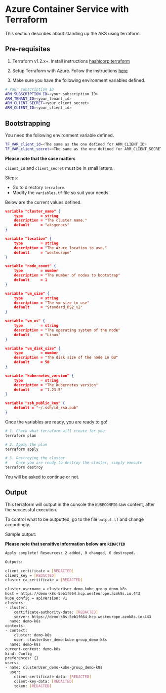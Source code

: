 # Azure Container Service with Terraform

This section describes about standing up the AKS using terraform.

## Pre-requisites

1. Terraform v1.2.x+. Install instructions [hashicorp terraform](https://learn.hashicorp.com/terraform/getting-started/install.html)

2. Setup Terraform with Azure. Follow the instructions [here](https://docs.microsoft.com/en-us/azure/developer/terraform/install-configure)
3. Make sure you have the following environment variables defined.


``` bash
# Your subscription ID
ARM_SUBSCRIPTION_ID=<your subscription ID>
ARM_TENANT_ID=<your_tenant_id>
ARM_CLIENT_SECRET=<your_client_secret>
ARM_CLIENT_ID=<your_client_id>
```

## Bootstrapping

You need the following environment variable defined.

``` bash
TF_VAR_client_id=<The same as the one defined for ARM_CLIENT_ID>
TF_VAR_client_secret=<The same as the one defined for ARM_CLIENT_SECRET>
```

**Please note that the case matters**

`client_id` and `client_secret` must be in small letters.

Steps:
* Go to directory `terraform`.
* Modify the `variables.tf` file so suit your needs.

Below are the current values defined.

``` json
variable "cluster_name" {
    type        = string
    description = "The cluster name." 
    default     = "aksgenocs"
}

variable "location" {
    type        = string
    description = "The Azure location to use." 
    default     = "westeurope"
}

variable "node_count" {
    type        = number
    description = "The number of nodes to bootstrap" 
    default     = 1
}

variable "vm_size" {
    type        = string
    description = "The vm size to use" 
    default     = "Standard_DS2_v2"
}

variable "vm_os" {
    type        = string
    description = "The operating system of the node" 
    default     = "Linux"
}

variable "vm_disk_size" {
    type        = number
    description = "The disk size of the node in GB" 
    default     = 50
}

variable "kubernetes_version" {
    type        = string
    description = "The kubernetes version" 
    default     = "1.23.5"
}

variable "ssh_public_key" {
    default = "~/.ssh/id_rsa.pub"
}
```

Once the variables are ready, you are ready to go!


``` bash
# 1. Check what terraform will create for you
terraform plan

# 2. Apply the plan
terraform apply

# 3. Destroying the cluster
#    Once you are ready to destroy the cluster, simply execute
terraform destroy
```

You will be asked to continue or not.

## Output

This terraform will output in the console the `KUBECONFIG` raw content, after the successful execution.

To control what to be outputted, go to the file `output.tf` and change accordingly.

Sample output:

**Please note that sensitive information below are `REDACTED`**

``` bash
Apply complete! Resources: 2 added, 0 changed, 0 destroyed.

Outputs:

client_certificate = [REDACTED]
client_key = [REDACTED]
cluster_ca_certificate = [REDACTED]

cluster_username = clusterUser_demo-kube-group_demo-k8s
host = https://demo-k8s-5eb1f664.hcp.westeurope.azmk8s.io:443
kube_config = apiVersion: v1
clusters:
- cluster:
    certificate-authority-data: [REDACTED]
    server: https://demo-k8s-5eb1f664.hcp.westeurope.azmk8s.io:443
  name: demo-k8s
contexts:
- context:
    cluster: demo-k8s
    user: clusterUser_demo-kube-group_demo-k8s
  name: demo-k8s
current-context: demo-k8s
kind: Config
preferences: {}
users:
- name: clusterUser_demo-kube-group_demo-k8s
  user:
    client-certificate-data: [REDACTED]
    client-key-data: [REDACTED]
    token: [REDACTED]
```

